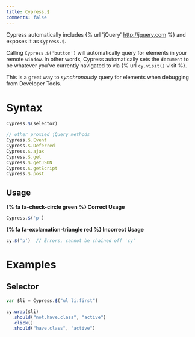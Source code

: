 ```yaml
---
title: Cypress.$
comments: false
---
```


Cypress automatically includes {% url 'jQuery' http://jquery.com %} and exposes it as `Cypress.$`.

Calling `Cypress.$('button')` will automatically query for elements in your remote `window`. In other words, Cypress automatically sets the `document` to be whatever you've currently navigated to via {% url `cy.visit()` visit %}.

This is a great way to *synchronously* query for elements when debugging from Developer Tools.

# Syntax

```javascript
Cypress.$(selector)

// other proxied jQuery methods
Cypress.$.Event
Cypress.$.Deferred
Cypress.$.ajax
Cypress.$.get
Cypress.$.getJSON
Cypress.$.getScript
Cypress.$.post
```

## Usage

**{% fa fa-check-circle green %} Correct Usage**

```javascript
Cypress.$('p')
```

**{% fa fa-exclamation-triangle red %} Incorrect Usage**

```javascript
cy.$('p')  // Errors, cannot be chained off 'cy'
```

# Examples

## Selector

```javascript
var $li = Cypress.$("ul li:first")

cy.wrap($li)
  .should("not.have.class", "active")
  .click()
  .should("have.class", "active")
```
